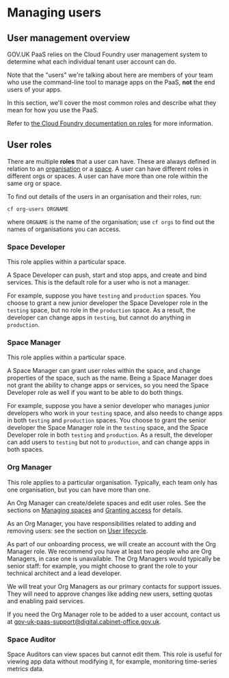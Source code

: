 # Managing users

## User management overview

GOV.UK PaaS relies on the Cloud Foundry user management system to determine what each individual tenant user account can do.

Note that the "users" we're talking about here are members of your team who use the command-line tool to manage apps on the PaaS, **not** the end users of your apps.

In this section, we'll cover the most common roles and describe what they mean for how you use the PaaS.

Refer to [the Cloud Foundry documentation on roles](https://docs.cloudfoundry.org/concepts/roles.html) for more information.

## User roles

There are multiple **roles** that a user can have. These are always defined in relation to an [organisation](/#organisations) or a [space](/#spaces). A user can have different roles in different orgs or spaces. A user can have more than one role within the same org or space.

To find out details of the users in an organisation and their roles, run:

``cf org-users ORGNAME``

where `ORGNAME` is the name of the organisation; use `cf orgs` to find out the names of organisations you can access.

### Space Developer
This role applies within a particular space.

A Space Developer can push, start and stop apps, and create and bind services. This is the default role for a user who is not a manager.

For example, suppose you have `testing` and `production` spaces. You choose to grant a new junior developer the Space Developer role in the `testing` space, but no role in the `production` space. As a result, the developer can change apps in `testing`, but cannot do anything in `production`.

### Space Manager
This role applies within a particular space.

A Space Manager can grant user roles within the space, and change properties of the space, such as the name. Being a Space Manager does not grant the ability to change apps or services, so you need the Space Developer role as well if you want to be able to do both things.

For example, suppose you have a senior developer who manages junior developers who work in your `testing` space, and also needs to change apps in both `testing` and `production` spaces. You choose to grant the senior developer the Space Manager role in the `testing` space, and the Space Developer role in both `testing` and `production`. As a result, the developer can add users to `testing` but not to `production`, and can change apps in both spaces.

### Org Manager
This role applies to a particular organisation. Typically, each team only has one organisation, but you can have more than one.

An Org Manager can create/delete spaces and edit user roles. See the sections on [Managing spaces](/#managing-spaces) and [Granting access](/#granting-access) for details.

As an Org Manager, you have responsibilities related to adding and removing users: see the section on [User lifecycle](/#user-lifecycle).

As part of our onboarding process, we will create an account with the Org Manager role. We recommend you have at least two people who are Org Managers, in case one is unavailable. The Org Managers would typically be senior staff: for example, you might choose to grant the role to your technical architect and a lead developer.

We will treat your Org Managers as our primary contacts for support issues. They will need to approve changes like adding new users, setting quotas and enabling paid services.

If you need the Org Manager role to be added to a user account, contact us at [gov-uk-paas-support@digital.cabinet-office.gov.uk](mailto:gov-uk-paas-support@digital.cabinet-office.gov.uk).

### Space Auditor
Space Auditors can view spaces but cannot edit them. This role is useful for viewing app data without modifying it, for example, monitoring time-series metrics data.
